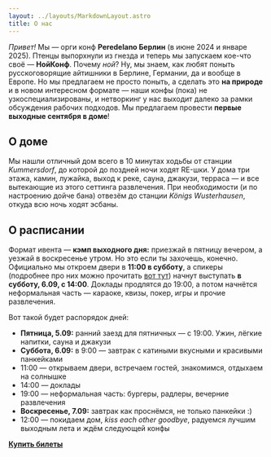 ```yaml
---
layout: ../layouts/MarkdownLayout.astro
title: О нас
---
```


*Привет!* Мы — орги конф **Peredelano Берлин** (в июне 2024 и январе 2025). Птенцы выпорхнули из гнезда и теперь мы запускаем кое-что своё — **НойКонф**. Почему *ной*? Ну, мы знаем, как любят поныть русскоговорящие айтишники в Берлине, Германии, да и вообще в Европе. Но мы предлагаем не просто поныть, а сделать это **на природе** и в новом интересном формате — наши конфы (пока) не узкоспециализированы, и нетворкинг у нас выходит далеко за рамки обсуждения рабочих подходов. Мы предлагаем провести **первые выходные сентября в доме**!

## О доме

Мы нашли отличный дом всего в 10 минутах ходьбы от станции *Kummersdorf*, до которой до поздней ночи ходят RE-шки. У дома три этажа, камин, лужайка, выход к реке, сауна, джакузи, терраса — и все вытекающие из этого сеттинга развлечения. При необходимости (и по настроению дойче бана) отвезём до станции *Königs Wusterhausen*, откуда всю ночь ходят эсбаны.

## О расписании

Формат ивента — **кэмп выходного дня:** приезжай в пятницу вечером, а уезжай в воскресенье утром. Но это если ты захочешь, конечно. Официально мы откроем двери в **11:00 в субботу**, а спикеры (подробнее про них можно прочитать [вот тут](/speakers)) начнут выступать **в субботу, 6.09, с 14:00**. Доклады продлятся до 19:00, а потом начнётся неформальная часть — караоке, квизы, покер, игры и прочие развлечения.

Вот такой будет распорядок дней:

- **Пятница, 5.09:** ранний заезд для пятничных — с 19:00. Ужин, лёгкие напитки, сауна и джакузи
- **Суббота, 6.09:** в 9:00 — завтрак с катиными вкусными и красивыми панкейками
- 11:00 — открываем двери, встречаем гостей, знакомимся, отдыхаем на солнышке
- 14:00 — доклады
- 19:00 — неформальная часть: бургеры, радлеры, вечерние развлечения
- **Воскресенье, 7.09:** завтрак как проснёмся, не только панкейки :)
- 12:00 — покидаем дом, *kiss each other goodbye*, радуемся лучшим выходным лета и ждём следующей конфы


[**Купить билеты**](/tickets/)
